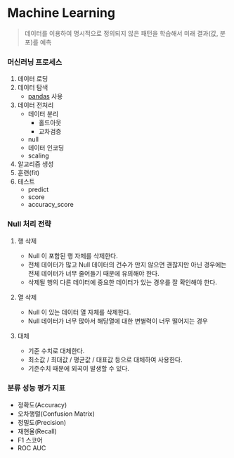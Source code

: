 # Machine Learning
> 데이터를 이용하여 명시적으로 정의되지 않은 패턴을 학습해서 미래 결과(값, 분포)를 예측

### 머신러닝 프로세스
1. 데이터 로딩
2. 데이터 탐색
   - [pandas](./pandas.md) 사용
2. 데이터 전처리
   - 데이터 분리
      - 홀드아웃
      - 교차검증
   - null
   - 데이터 인코딩
   - scaling
3. 알고리즘 생성
4. 훈련(fit)
5. 테스트
   - predict
   - score
   - accuracy_score



### Null 처리 전략
1. 행 삭제
   - Null 이 포함된 행 자체를 삭제한다.
   - 전체 데이터가 많고 Null 데이터의 건수가 만지 않으면 괜찮지만 아닌 경우에는 전체 데이터가 너무 줄어들기 때문에 유의해야 한다.
   - 삭제될 행의 다른 데이터에 중요한 데이터가 있는 경우를 잘 확인해야 한다.

2. 열 삭제
   - Null 이 있는 데이터 열 자체를 삭제한다.
   - Null 데이터가 너무 많아서 해당열에 대한 변별력이 너무 떨어지는 경우

3. 대체
   - 기준 수치로 대체한다.
   - 최소값 / 최대값 / 평균값 / 대표값 등으로 대체하여 사용한다.
   - 기준수치 때문에 외곡이 발생할 수 있다.



### 분류 성능 평가 지표
   - 정확도(Accuracy)
   - 오차행렬(Confusion Matrix)
   - 정밀도(Precision)
   - 재현율(Recall)
   - F1 스코어
   - ROC AUC
